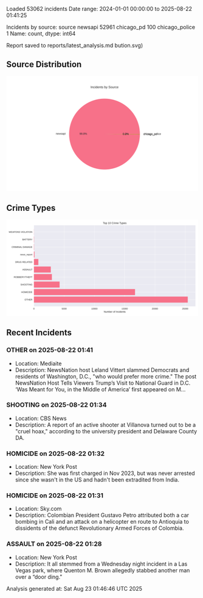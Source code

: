 
Loaded 53062 incidents
Date range: 2024-01-01 00:00:00 to 2025-08-22 01:41:25

Incidents by source:
source
newsapi           52961
chicago_pd          100
chicago_police        1
Name: count, dtype: int64

Report saved to reports/latest_analysis.md
bution.svg)

## Source Distribution
![Source Distribution](images/source_distribution.svg)

## Crime Types
![Crime Types](images/crime_types.svg)

## Recent Incidents

### OTHER on 2025-08-22 01:41
- Location: Mediaite
- Description: NewsNation host Leland Vittert slammed Democrats and residents of Washington, D.C., "who would prefer more crime."
The post NewsNation Host Tells Viewers Trump’s Visit to National Guard in D.C. ‘Was Meant for You, in the Middle of America’ first appeared on M…


### SHOOTING on 2025-08-22 01:34
- Location: CBS News
- Description: A report of an active shooter at Villanova turned out to be a "cruel hoax," according to the university president and Delaware County DA.


### HOMICIDE on 2025-08-22 01:32
- Location: New York Post
- Description: She was first charged in Nov 2023, but was never arrested since she wasn't in the US and hadn't been extradited from India.


### HOMICIDE on 2025-08-22 01:31
- Location: Sky.com
- Description: Colombian President Gustavo Petro attributed both a car bombing in Cali and an attack on a helicopter en route to Antioquia to dissidents of the defunct Revolutionary Armed Forces of Colombia.


### ASSAULT on 2025-08-22 01:28
- Location: New York Post
- Description: It all stemmed from a Wednesday night incident in a Las Vegas park, where Quenton M. Brown allegedly stabbed another man over a “door ding."

Analysis generated at: Sat Aug 23 01:46:46 UTC 2025
